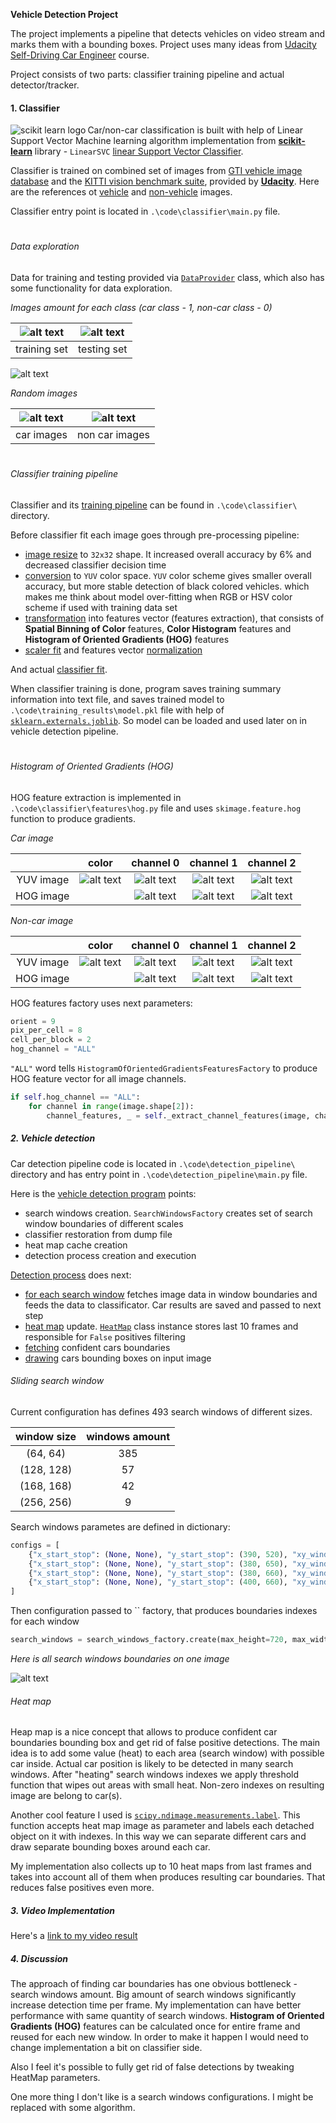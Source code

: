 **Vehicle Detection Project**

The project implements a pipeline that detects vehicles on video stream and marks them with a bounding boxes.
Project uses many ideas from [Udacity Self-Driving Car Engineer](https://eu.udacity.com/course/self-driving-car-engineer-nanodegree--nd013) course.

Project consists of two parts: classifier training pipeline and actual detector/tracker.

[//]: # (Image References)
[image1]: ./output_images/train_labels.png "Labels amount for each class in training set"
[image2]: ./output_images/test_labels.png "Labels amount for each class in testing set"
[image3]: ./output_images/labels_distribution.png "Labels distribution"
[image4]: ./output_images/random_car_images.png "Random car images"
[image5]: ./output_images/random_non_car_images.png "Random non-car images"

[car_example]: ./output_images/HOG/car.png "Car example"
[car_YUV_ch0]: ./output_images/HOG/YUV_channels/car_channel_0.png "Car YUV channel 0"
[car_YUV_ch1]: ./output_images/HOG/YUV_channels/car_channel_1.png "Car YUV channel 1"
[car_YUV_ch2]: ./output_images/HOG/YUV_channels/car_channel_2.png "Car YUV channel 2"
[car_HOG_ch0]: ./output_images/HOG/HOG_channels/car_hog_0.png "Car HOG channel 0"
[car_HOG_ch1]: ./output_images/HOG/HOG_channels/car_hog_1.png "Car HOG channel 1"
[car_HOG_ch2]: ./output_images/HOG/HOG_channels/car_hog_2.png "Car HOG channel 2"

[non_car_example]: ./output_images/HOG/non-car.png
[non_car_YUV_ch0]: ./output_images/HOG/YUV_channels/non_car_channel_0.png "Non car YUV channel 0"
[non_car_YUV_ch1]: ./output_images/HOG/YUV_channels/non_car_channel_1.png "Non car YUV channel 1"
[non_car_YUV_ch2]: ./output_images/HOG/YUV_channels/non_car_channel_2.png "Non car YUV channel 2"
[non_car_HOG_ch0]: ./output_images/HOG/HOG_channels/non_car_hog_0.png "Car HOG channel 0"
[non_car_HOG_ch1]: ./output_images/HOG/HOG_channels/non_car_hog_1.png "Car HOG channel 1"
[non_car_HOG_ch2]: ./output_images/HOG/HOG_channels/non_car_hog_2.png "Car HOG channel 2"

[all_search_windows]: ./output_images/all_search_windows.png "All search windows"

[video1]: ./project_video.mp4


#### 1. Classifier

 [<img align="left" alt="scikit learn logo" src="http://scikit-learn.org/stable/_static/scikit-learn-logo-small.png">](http://scikit-learn.org/stable/index.html) Car/non-car classification is built with help of Linear Support Vector Machine learning algorithm implementation from [**scikit-learn**](http://scikit-learn.org/stable/index.html) library - `LinearSVC` [linear Support Vector Classifier](http://scikit-learn.org/stable/modules/generated/sklearn.svm.LinearSVC.html#sklearn.svm.LinearSVC).

 Classifier is trained on combined set of images from [GTI vehicle image database](http://www.gti.ssr.upm.es/data/Vehicle_database.html) and the [KITTI vision benchmark suite](http://www.cvlibs.net/datasets/kitti/), provided by [**Udacity**](https://eu.udacity.com/). Here are the references ot [vehicle](https://s3.amazonaws.com/udacity-sdc/Vehicle_Tracking/vehicles.zip) and [non-vehicle](https://s3.amazonaws.com/udacity-sdc/Vehicle_Tracking/non-vehicles.zip) images.

 Classifier entry point is located in `.\code\classifier\main.py` file.

#
###### Data exploration

Data for training and testing provided via [`DataProvider`](https://github.com/wakeful-sun/vehicle-detector/blob/master/code/classifier/data_provider.py) class, which also has some functionality for data exploration.

*Images amount for each class (car class - 1, non-car class - 0)*

|![alt text][image1] |![alt text][image2]|
|:---:|:---:|
| training set | testing set |

![alt text][image3]

*Random images*

|![alt text][image4] |![alt text][image5]|
|:---:|:---:|
| car images | non car images |

#
###### Classifier training pipeline

Classifier and its [training pipeline](https://github.com/wakeful-sun/vehicle-detector/blob/b0d4d4edbedf5933e5a91f4264bea51c55856c60/code/classifier/classifier.py#L33-L52) can be found in `.\code\classifier\` directory.

Before classifier fit each image goes through pre-processing pipeline:
 - [image resize](https://github.com/wakeful-sun/vehicle-detector/blob/b0d4d4edbedf5933e5a91f4264bea51c55856c60/code/classifier/features_extractor.py#L13) to `32x32` shape. It increased overall accuracy by 6% and decreased classifier decision time
 - [conversion](https://github.com/wakeful-sun/vehicle-detector/blob/b0d4d4edbedf5933e5a91f4264bea51c55856c60/code/classifier/features_extractor.py#L14) to `YUV` color space. `YUV` color scheme gives smaller overall accuracy, but more stable detection of black colored vehicles. which makes me think about model over-fitting when RGB or HSV color scheme if used with training data set
 - [transformation](https://github.com/wakeful-sun/vehicle-detector/blob/b0d4d4edbedf5933e5a91f4264bea51c55856c60/code/classifier/features_extractor.py#L15) into features vector (features extraction), that consists of **Spatial Binning of Color** features, **Color Histogram** features and **Histogram of Oriented Gradients (HOG)** features
 - [scaler fit](https://github.com/wakeful-sun/vehicle-detector/blob/b0d4d4edbedf5933e5a91f4264bea51c55856c60/code/classifier/classifier.py#L45) and features vector [normalization](https://github.com/wakeful-sun/vehicle-detector/blob/b0d4d4edbedf5933e5a91f4264bea51c55856c60/code/classifier/classifier.py#L46)

And actual [classifier fit](https://github.com/wakeful-sun/vehicle-detector/blob/b0d4d4edbedf5933e5a91f4264bea51c55856c60/code/classifier/classifier.py#L47).

When classifier training is done, program saves training summary information into text file, and saves trained model to `.\code\training_results\model.pkl` file with help of [`sklearn.externals.joblib`](http://scikit-learn.org/stable/modules/model_persistence.html). So model can be loaded and used later on in vehicle detection pipeline.

#
###### Histogram of Oriented Gradients (HOG)
HOG feature extraction is implemented in `.\code\classifier\features\hog.py` file and uses `skimage.feature.hog` function to produce gradients.

*Car image*

|| color | channel 0 | channel 1 | channel 2 |
|:---:|:---:|:---:|:---:|:---:|
|YUV image|![alt text][car_example] |![alt text][car_YUV_ch0]|![alt text][car_YUV_ch1]|![alt text][car_YUV_ch2]|
|HOG image||![alt text][car_HOG_ch0]|![alt text][car_HOG_ch1]|![alt text][car_HOG_ch2]|

*Non-car image*

|| color | channel 0 | channel 1 | channel 2 |
|:---:|:---:|:---:|:---:|:---:|
|YUV image|![alt text][non_car_example] |![alt text][non_car_YUV_ch0]|![alt text][non_car_YUV_ch1]|![alt text][non_car_YUV_ch2]|
|HOG image||![alt text][non_car_HOG_ch0]|![alt text][non_car_HOG_ch1]|![alt text][non_car_HOG_ch2]|


HOG features factory uses next parameters:
``` python
orient = 9
pix_per_cell = 8
cell_per_block = 2
hog_channel = "ALL"
```

`"ALL"` word tells `HistogramOfOrientedGradientsFeaturesFactory` to produce HOG feature vector for all image channels.
``` python
if self.hog_channel == "ALL":
    for channel in range(image.shape[2]):
        channel_features, _ = self._extract_channel_features(image, channel)
```


##### 2. Vehicle detection

Car detection pipeline code is located in `.\code\detection_pipeline\` directory and has entry point in `.\code\detection_pipeline\main.py` file.

Here is the [vehicle detection program](https://github.com/wakeful-sun/vehicle-detector/blob/master/code/detection_pipeline/main.py) points:
 - search windows creation. `SearchWindowsFactory` creates set of search window boundaries of different scales 
 - classifier restoration from dump file
 - heat map cache creation
 - detection process creation and execution

[Detection process](https://github.com/wakeful-sun/vehicle-detector/blob/8e19b021d516a2527862a51f3025a407d8fcf730/code/detection_pipeline/detector.py#L28-L40) does next:
 - [for each search window](https://github.com/wakeful-sun/vehicle-detector/blob/8e19b021d516a2527862a51f3025a407d8fcf730/code/detection_pipeline/detector.py#L17-L26) fetches image data in window boundaries and feeds the data to classificator. Car results are saved and passed to next step
 - [heat map](https://github.com/wakeful-sun/vehicle-detector/blob/8e19b021d516a2527862a51f3025a407d8fcf730/code/detection_pipeline/detector.py#L34) update. [`HeatMap`](https://github.com/wakeful-sun/vehicle-detector/blob/master/code/detection_pipeline/heat_map.py) class instance stores last 10 frames and responsible for `False` positives filtering
 - [fetching](https://github.com/wakeful-sun/vehicle-detector/blob/8e19b021d516a2527862a51f3025a407d8fcf730/code/detection_pipeline/detector.py#L35) confident cars boundaries
 - [drawing](https://github.com/wakeful-sun/vehicle-detector/blob/8e19b021d516a2527862a51f3025a407d8fcf730/code/detection_pipeline/detector.py#L36) cars bounding boxes on input image

###### Sliding search window

Current configuration has defines 493 search windows of different sizes.

|window size|windows amount |
|:---:|:---:|
|(64, 64)   |385            |
|(128, 128) |57             |
|(168, 168) |42             |
|(256, 256) |9              |

Search windows parametes are defined in dictionary:

``` python
configs = [
    {"x_start_stop": (None, None), "y_start_stop": (390, 520), "xy_window": (64, 64), "xy_overlap": (0.75, 0.75)},
    {"x_start_stop": (None, None), "y_start_stop": (380, 650), "xy_window": (128, 128), "xy_overlap": (0.5, 0.5)},
    {"x_start_stop": (None, None), "y_start_stop": (380, 660), "xy_window": (168, 168), "xy_overlap": (0.5, 0.75)},
    {"x_start_stop": (None, None), "y_start_stop": (400, 660), "xy_window": (256, 256), "xy_overlap": (0.5, 0.5)}
]
```
Then configuration passed to `` factory, that produces boundaries indexes for each window
``` python
search_windows = search_windows_factory.create(max_height=720, max_width=1280, configs=configs)
```

*Here is all search windows boundaries on one image*

![alt text][all_search_windows]

###### Heat map

Heap map is a nice concept that allows to produce confident car boundaries bounding box and get rid of false positive detections.
The main idea is to add some value (heat) to each area (search window) with possible car inside. Actual car position is likely to be detected in many search windows. 
After "heating" search windows indexes we apply threshold function that wipes out areas with small heat.
Non-zero indexes on resulting image are belong to car(s).

Another cool feature I used is [`scipy.ndimage.measurements.label`](https://docs.scipy.org/doc/scipy-0.16.0/reference/generated/scipy.ndimage.measurements.label.html). 
This function accepts heat map image as parameter and labels each detached object on it with indexes.
In this way we can separate different cars and draw separate bounding boxes around each car.

My implementation also collects up to 10 heat maps from last frames and takes into account all of them when produces resulting car boundaries. That reduces false positives even more.

##### 3. Video Implementation

Here's a [link to my video result](./output.mp4)

##### 4. Discussion

The approach of finding car boundaries has one obvious bottleneck - search windows amount. Big amount of search windows significantly increase detection time per frame. 
My implementation can have better performance with same quantity of search windows. 
**Histogram of Oriented Gradients (HOG)** features can be calculated once for entire frame and reused for each new window.
In order to make it happen I would need to change implementation a bit on classifier side.

Also I feel it's possible to fully get rid of false detections by tweaking HeatMap parameters.

One more thing I don't like is a search windows configurations. I might be replaced with some algorithm.